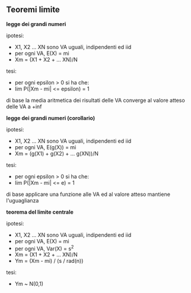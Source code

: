 ## Teoremi limite

**legge dei grandi numeri**

ipotesi:
* X1, X2 ... XN sono VA uguali, indipendenti ed iid
* per ogni VA, E(X) = mi
* Xm = (X1 + X2 + ... XN)/N

tesi:
* per ogni epsilon > 0 si ha che:
* lim P(\|Xm - mi\| <= epsilon) = 1

di base la media aritmetica dei risultati delle VA converge al valore atteso delle VA a +inf

**legge dei grandi numeri (corollario)**

ipotesi:
* X1, X2 ... XN sono VA uguali, indipendenti ed iid
* per ogni VA, E(g(X)) = mi
* Xm = (g(X1) + g(X2) + ... g(XN))/N

tesi:
* per ogni epsilon > 0 si ha che:
* lim P(\|Xm - mi\| <= e) = 1

di base applicare una funzione alle VA ed al valore atteso mantiene l'uguaglianza

**teorema del limite centrale**

ipotesi:
* X1, X2 ... XN sono VA uguali, indipendenti ed iid
* per ogni VA, E(X) = mi
* per ogni VA, Var(X) = s<sup>2</sup>
* Xm = (X1 + X2 + ... XN)/N
* Ym = (Xm - mi) / (s / rad(n))

tesi:
* Ym ~ N(0,1)
